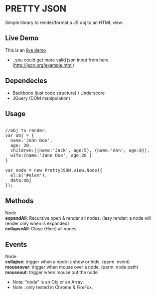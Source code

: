 PRETTY JSON 
== 

Simple library to render/format a JS obj to an HTML view.

Live Demo 
--
This is an [live demo](http://warfares.github.com/pretty-json/)
* ..you could get more valid json input from here (http://json.org/example.html)

Dependecies
--
* Backbone (just code structure) / Underscore 
* JQuery (DOM manipulation)

Usage
--
<pre>

//obj to render.
var obj = {
  name:'John Doe',
  age: 20,
  children:[{name:'Jack', age:5}, {name:'Ann', age:8}],
  wife:{name:'Jane Doe', age:28 }
}

var node = new PrettyJSON.view.Node({
  el:$('#elem'),
  data:obj
});
</pre>


Methods
--
Node
<br/>
<b>expandAll</b>: Recursive open & render all nodes. (lazy render: a node will render only when is expanded)
<br/>
<b>collapseAll</b>: Close (Hide) all nodes.

Events
--
Node
<br/>
<b>collaṕse</b>: trigger when a node is show or hide. (parm. event) 
<br/>
<b>mouseover</b>: trigger when mouse over a node. (parm. node path)
<br/>
<b>mouseout</b>: trigger when mouse out the node

* Note: "node" is an Obj or an Array.
* Note : only tested in Chrome & FireFox.
